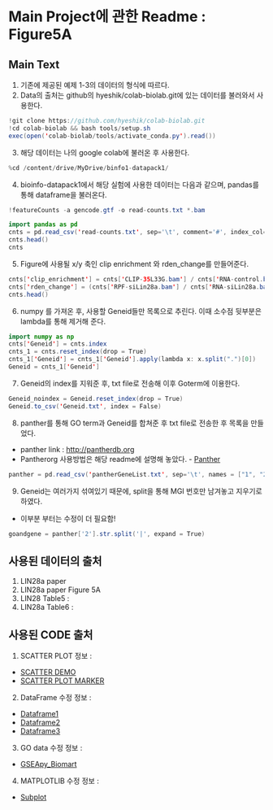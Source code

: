 # Main Project에 관한 Readme : Figure5A
## Main Text
1. 기존에 제공된 예제 1-3의 데이터의 형식에 따르다.
2. Data의 출처는 github의 hyeshik/colab-biolab.git에 있는 데이터를 불러와서 사용한다.
```java
!git clone https://github.com/hyeshik/colab-biolab.git
!cd colab-biolab && bash tools/setup.sh
exec(open('colab-biolab/tools/activate_conda.py').read())
```
3. 해당 데이터는 나의 google colab에 불러온 후 사용한다.
```java
%cd /content/drive/MyDrive/binfo1-datapack1/
```
4. bioinfo-datapack1에서 해당 실험에 사용한 데이터는 다음과 같으며, pandas를 통해 dataframe을 불러온다.
```java
!featureCounts -a gencode.gtf -o read-counts.txt *.bam
```
```java
import pandas as pd
cnts = pd.read_csv('read-counts.txt', sep='\t', comment='#', index_col=0)
cnts.head()
cnts
```
5. Figure에 사용될 x/y 축인 clip enrichment 와 rden_change를 만들어준다.
```java
cnts['clip_enrichment'] = cnts['CLIP-35L33G.bam'] / cnts['RNA-control.bam']
cnts['rden_change'] = (cnts['RPF-siLin28a.bam'] / cnts['RNA-siLin28a.bam']) / (cnts['RPF-siLuc.bam'] / cnts['RNA-siLuc.bam'])
cnts.head()
```
6. numpy 를 가져온 후, 사용할 Geneid들만 목록으로 추린다. 이때 소수점 뒷부분은 lambda를 통해 제거해 준다.
```java
import numpy as np
cnts['Geneid'] = cnts.index
cnts_1 = cnts.reset_index(drop = True)
cnts_1['Geneid'] = cnts_1['Geneid'].apply(lambda x: x.split(".")[0])
Geneid = cnts_1['Geneid']
```
7. Geneid의 index를 지워준 후, txt file로 전송해 이후 Goterm에 이용한다.
```java
Geneid_noindex = Geneid.reset_index(drop = True)
Geneid.to_csv('Geneid.txt', index = False)
```
8. panther를 통해 GO term과 Geneid를 합쳐준 후 txt file로 전송한 후 목록을 만들었다.   
* panther link : <http://pantherdb.org>
* Pantherorg 사용방법은 해당 readme에 설명해 놓았다. - [Panther](https://github.com/shn531/bioinformaticsproject/blob/main/Mainproject/Panther.md)
```java
panther = pd.read_csv('pantherGeneList.txt', sep='\t', names = ["1", "2", "3", "4", "5", "6"])
```
9. Geneid는 여러가지 섞여있기 때문에, split을 통해 MGI 번호만 남겨놓고 지우기로 하였다.
* 이부분 부터는 수정이 더 필요함!
```java
goandgene = panther['2'].str.split('|', expand = True)
```

## 사용된 데이터의 출처
1. LIN28a paper
2. LIN28a paper Figure 5A
3. LIN28 Table5 :
4. LIN28a Table6 :

## 사용된 CODE 출처
1. SCATTER PLOT 정보 :    
 * [SCATTER DEMO](https://matplotlib.org/3.5.0/gallery/lines_bars_and_markers/scatter_demo2.html#sphx-glr-gallery-lines-bars-and-markers-scatter-demo2-py)     
 * [SCATTER PLOT MARKER](https://www.pythonprogramming.in/adjust-marker-sizes-and-colors-in-scatter-plot.html)
2. DataFrame 수정 정보 :     
 * [Dataframe1](https://firedino.tistory.com/49)     
 * [Dataframe2](https://pandas.pydata.org/docs/reference/api/pandas.DataFrame.reset_index.html)      
 * [Dataframe3](https://mizykk.tistory.com/126)    
3. GO data 수정 정보 :     
 * [GSEApy_Biomart](https://gseapy.readthedocs.io/en/latest/gseapy_example.html)     
4. MATPLOTLIB 수정 정보 :     
 * [Subplot](https://www.delftstack.com/ko/howto/matplotlib/how-to-improve-subplot-size-or-spacing-with-many-subplots-in-matplotlib/)
